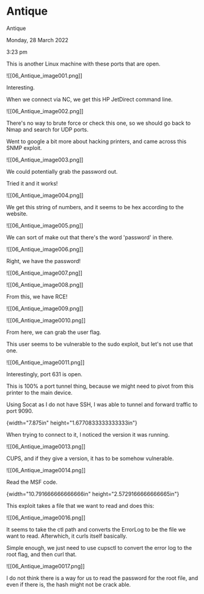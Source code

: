 # Antique

Antique

Monday, 28 March 2022

3:23 pm

This is another Linux machine with these ports that are open.

!\[\[06\_Antique\_image001.png]]

&#x20;

Interesting.

&#x20;

When we connect via NC, we get this HP JetDirect command line.

!\[\[06\_Antique\_image002.png]]

There's no way to brute force or check this one, so we should go back to Nmap and search for UDP ports.

Went to google a bit more about hacking printers, and came across this SNMP exploit.

&#x20;

!\[\[06\_Antique\_image003.png]]

&#x20;

We could potentially grab the password out.

&#x20;

Tried it and it works!

!\[\[06\_Antique\_image004.png]]

&#x20;

We get this string of numbers, and it seems to be hex according to the website.

!\[\[06\_Antique\_image005.png]]

We can sort of make out that there's the word 'password' in there.

!\[\[06\_Antique\_image006.png]]

Right, we have the password!

&#x20;

!\[\[06\_Antique\_image007.png]]

&#x20;

!\[\[06\_Antique\_image008.png]]

From this, we have RCE!

!\[\[06\_Antique\_image009.png]]

&#x20;

!\[\[06\_Antique\_image0010.png]]

&#x20;

From here, we can grab the user flag.

&#x20;

This user seems to be vulnerable to the sudo exploit, but let's not use that one.

!\[\[06\_Antique\_image0011.png]]

Interestingly, port 631 is open.

This is 100% a port tunnel thing, because we might need to pivot from this printer to the main device.

&#x20;

Using Socat as I do not have SSH, I was able to tunnel and forward traffic to port 9090.

&#x20;

{width="7.875in" height="1.6770833333333333in"}

&#x20;

When trying to connect to it, I noticed the version it was running.

&#x20;

!\[\[06\_Antique\_image0013.png]]

CUPS, and if they give a version, it has to be somehow vulnerable.

!\[\[06\_Antique\_image0014.png]]

&#x20;

Read the MSF code.

{width="10.791666666666666in" height="2.5729166666666665in"}

&#x20;

This exploit takes a file that we want to read and does this:

!\[\[06\_Antique\_image0016.png]]

It seems to take the ctl path and converts the ErrorLog to be the file we want to read. Afterwhich, it curls itself basically.

Simple enough, we just need to use cupsctl to convert the error log to the root flag, and then curl that.

&#x20;

!\[\[06\_Antique\_image0017.png]]

I do not think there is a way for us to read the password for the root file, and even if there is, the hash might not be crack able.

&#x20;

&#x20;
